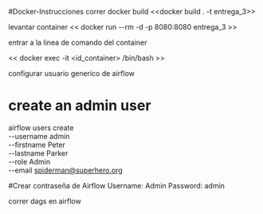 #Docker-Instrucciones
correr docker build 
 <<docker build . -t entrega_3>>

levantar container
<< docker run --rm -d -p 8080:8080 entrega_3 >>

entrar a la linea de comando del container

<< docker exec -it <id_container> /bin/bash >>

configurar usuario generico de airflow

# create an admin user
airflow users create \
    --username admin \
    --firstname Peter \
    --lastname Parker \
    --role Admin \
    --email spiderman@superhero.org


#Crear contraseña de Airflow
Username: Admin
Password: admin

correr dags en airflow